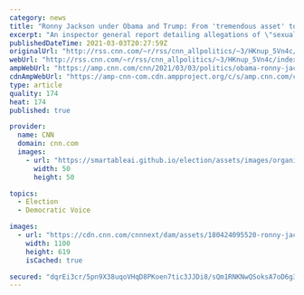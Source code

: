 ```yaml
---
category: news
title: "Ronny Jackson under Obama and Trump: From 'tremendous asset' to 'tyrant'"
excerpt: "An inspector general report detailing allegations of \"sexual and denigrating\" comments made by former White House physician Rep. Ronny Jackson, along with accounts of drinking and taking prescription sleep aids on the job while overseas, come after a lengthy tenure across three administrations.\n    \n"
publishedDateTime: 2021-03-03T20:27:59Z
originalUrl: "http://rss.cnn.com/~r/rss/cnn_allpolitics/~3/HKnup_5Vn4c/index.html"
webUrl: "http://rss.cnn.com/~r/rss/cnn_allpolitics/~3/HKnup_5Vn4c/index.html"
ampWebUrl: "https://amp.cnn.com/cnn/2021/03/03/politics/obama-ronny-jackson-tenure/index.html"
cdnAmpWebUrl: "https://amp-cnn-com.cdn.ampproject.org/c/s/amp.cnn.com/cnn/2021/03/03/politics/obama-ronny-jackson-tenure/index.html"
type: article
quality: 174
heat: 174
published: true

provider:
  name: CNN
  domain: cnn.com
  images:
    - url: "https://smartableai.github.io/election/assets/images/organizations/cnn.com-50x50.jpg"
      width: 50
      height: 50

topics:
  - Election
  - Democratic Voice

images:
  - url: "https://cdn.cnn.com/cnnnext/dam/assets/180424095520-ronny-jackson-2-160118-super-tease.jpg"
    width: 1100
    height: 619
    isCached: true

secured: "dqrEi3cr/5pn9X38uqoVHqD8PKoen7tic3JJDi8/sQm1RNKNwQSoksA7oD6g3yz/iPeTVRZ2pjtacIWennMurXNyk/yq96tfiP43+pVZx7G1lUAhBlP0eO9859LNaBkZqMCxD84rBl/4xEzirsNDyW/dNYXmNf6Ah3Q3m+2wmVyRTJ9irLbuCMW0q78awKKoy7oP5c55cF6DiDJQlcHP7aJTRJtQuued2/BIEIkkMHi1BnFCJKmGCOzag89xfve9LxbaJ8KtgnRR8sD2dro15DtuzOAY0Y1fsD7xMA93XZgNRE8LesNjV7RviqNkjn7UEUmGwOkyAZ3mcQo+FSMiE8BQCL02HKWCf5mLHW+ttfE=;1V0evyNwSsm8hogYffZaHg=="
---
```


